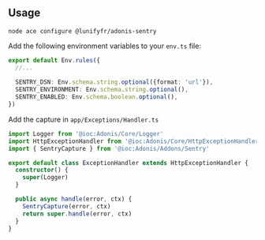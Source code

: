 ## Usage

```shell
node ace configure @lunifyfr/adonis-sentry
```

Add the following environment variables to your `env.ts` file:

```ts
export default Env.rules({
  //...
    
  SENTRY_DSN: Env.schema.string.optional({format: 'url'}),
  SENTRY_ENVIRONMENT: Env.schema.string.optional(),
  SENTRY_ENABLED: Env.schema.boolean.optional(),
})
```

Add the capture in `app/Exceptions/Handler.ts`
```ts
import Logger from '@ioc:Adonis/Core/Logger'
import HttpExceptionHandler from '@ioc:Adonis/Core/HttpExceptionHandler'
import { SentryCapture } from '@ioc:Adonis/Addons/Sentry'

export default class ExceptionHandler extends HttpExceptionHandler {
  constructor() {
    super(Logger)
  }

  public async handle(error, ctx) {
    SentryCapture(error, ctx)
    return super.handle(error, ctx)
  }
}
```
